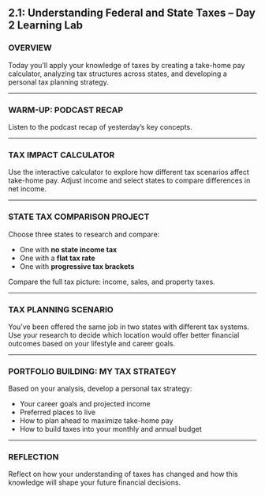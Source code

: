 ## 2.1: Understanding Federal and State Taxes – Day 2 Learning Lab

### OVERVIEW

Today you’ll apply your knowledge of taxes by creating a take-home pay calculator, analyzing tax structures across states, and developing a personal tax planning strategy.

---

### WARM-UP: PODCAST RECAP

Listen to the podcast recap of yesterday’s key concepts.

---

### TAX IMPACT CALCULATOR

Use the interactive calculator to explore how different tax scenarios affect take-home pay. Adjust income and select states to compare differences in net income.

---

### STATE TAX COMPARISON PROJECT

Choose three states to research and compare:

- One with **no state income tax**  
- One with a **flat tax rate**  
- One with **progressive tax brackets**

Compare the full tax picture: income, sales, and property taxes.

---

### TAX PLANNING SCENARIO

You’ve been offered the same job in two states with different tax systems. Use your research to decide which location would offer better financial outcomes based on your lifestyle and career goals.

---

### PORTFOLIO BUILDING: MY TAX STRATEGY

Based on your analysis, develop a personal tax strategy:

- Your career goals and projected income  
- Preferred places to live  
- How to plan ahead to maximize take-home pay  
- How to build taxes into your monthly and annual budget

---

### REFLECTION

Reflect on how your understanding of taxes has changed and how this knowledge will shape your future financial decisions.
